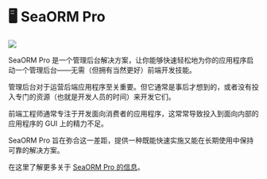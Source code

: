 # 🖥️ SeaORM Pro

![](https://www.sea-ql.org/blog/img/sea-orm-pro-light.png)

SeaORM Pro 是一个管理后台解决方案，让你能够快速轻松地为你的应用程序启动一个管理后台——无需（但拥有当然更好）前端开发技能。

管理后台对于运营后端应用程序至关重要。但它通常是事后才想到的，或者没有投入专门的资源（也就是开发人员的时间）来开发它们。

前端工程师通常专注于开发面向消费者的应用程序，这常常导致投入到面向内部的应用程序的 GUI 上的精力不足。

SeaORM Pro 旨在弥合这一差距，提供一种既能快速实施又能在长期使用中保持可靠的解决方案。

在这里了解更多关于 [SeaORM Pro 的信息](https://www.sea-ql.org/sea-orm-pro/docs/introduction/sea-orm-pro/)。
